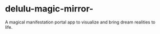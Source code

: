 # delulu-magic-mirror-
A magical manifestation portal app to visualize and bring dream realities to life.
